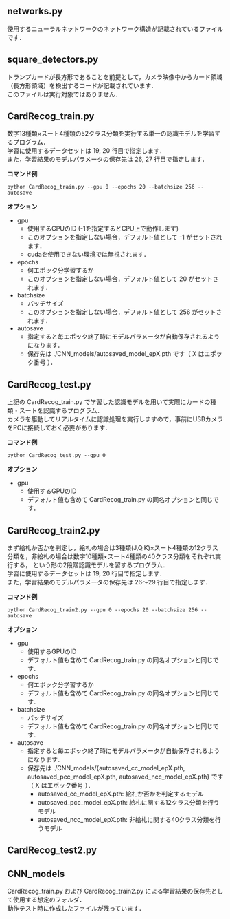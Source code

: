 ## networks.py

使用するニューラルネットワークのネットワーク構造が記載されているファイルです．

## square_detectors.py

トランプカードが長方形であることを前提として，カメラ映像中からカード領域（長方形領域）を検出するコードが記載されています．  
このファイルは実行対象ではありません．

## CardRecog_train.py

数字13種類×スート4種類の52クラス分類を実行する単一の認識モデルを学習するプログラム．  
学習に使用するデータセットは 19, 20 行目で指定します．  
また，学習結果のモデルパラメータの保存先は 26, 27 行目で指定します．

**コマンド例**
```
python CardRecog_train.py --gpu 0 --epochs 20 --batchsize 256 --autosave
```
**オプション**
- gpu
  - 使用するGPUのID (-1を指定するとCPU上で動作します)
  - このオプションを指定しない場合，デフォルト値として -1 がセットされます．
  - cudaを使用できない環境では無視されます．
- epochs
  - 何エポック分学習するか
  - このオプションを指定しない場合，デフォルト値として 20 がセットされます．
- batchsize
  - バッチサイズ
  - このオプションを指定しない場合，デフォルト値として 256 がセットされます．
- autosave
  - 指定すると毎エポック終了時にモデルパラメータが自動保存されるようになります．
  - 保存先は ./CNN_models/autosaved_model_epX.pth です（ X はエポック番号 ）．

## CardRecog_test.py

上記の CardRecog_train.py で学習した認識モデルを用いて実際にカードの種類・スートを認識するプログラム．  
カメラを駆動してリアルタイムに認識処理を実行しますので，事前にUSBカメラをPCに接続しておく必要があります．

**コマンド例**
```
python CardRecog_test.py --gpu 0
```
**オプション**
- gpu
  - 使用するGPUのID
  - デフォルト値も含めて CardRecog_train.py の同名オプションと同じです．

## CardRecog_train2.py

まず絵札か否かを判定し，絵札の場合は3種類(J,Q,K)×スート4種類の12クラス分類を，非絵札の場合は数字10種類×スート4種類の40クラス分類をそれぞれ実行する，
という形の2段階認識モデルを習するプログラム．  
学習に使用するデータセットは 19, 20 行目で指定します．  
また，学習結果のモデルパラメータの保存先は 26～29 行目で指定します．

**コマンド例**
```
python CardRecog_train2.py --gpu 0 --epochs 20 --batchsize 256 --autosave
```
**オプション**
- gpu
  - 使用するGPUのID
  - デフォルト値も含めて CardRecog_train.py の同名オプションと同じです．
- epochs
  - 何エポック分学習するか
  - デフォルト値も含めて CardRecog_train.py の同名オプションと同じです．
- batchsize
  - バッチサイズ
  - デフォルト値も含めて CardRecog_train.py の同名オプションと同じです．
- autosave
  - 指定すると毎エポック終了時にモデルパラメータが自動保存されるようになります．
  - 保存先は ./CNN_models/{autosaved_cc_model_epX.pth, autosaved_pcc_model_epX.pth, autosaved_ncc_model_epX.pth} です（ X はエポック番号 ）．
    - autosaved_cc_model_epX.pth: 絵札か否かを判定するモデル
    - autosaved_pcc_model_epX.pth: 絵札に関する12クラス分類を行うモデル
    - autosaved_ncc_model_epX.pth: 非絵札に関する40クラス分類を行うモデル

## CardRecog_test2.py

## CNN_models

CardRecog_train.py および CardRecog_train2.py による学習結果の保存先として使用する想定のフォルダ．  
動作テスト時に作成したファイルが残っています．
